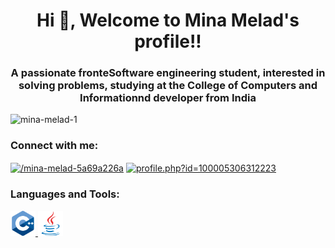 <h1 align="center">Hi 👋, Welcome to Mina Melad's profile!!</h1>
<h3 align="center">A passionate fronteSoftware engineering student, interested in solving problems, studying at the College of Computers and Informationnd developer from India</h3>

<p align="left"> <img src="https://komarev.com/ghpvc/?username=mina-melad-1&label=Profile%20views&color=0e75b6&style=flat" alt="mina-melad-1" /> </p>

<h3 align="left">Connect with me:</h3>
<p align="left">
<a href="https://linkedin.com/in//mina-melad-5a69a226a" target="blank"><img align="center" src="https://raw.githubusercontent.com/rahuldkjain/github-profile-readme-generator/master/src/images/icons/Social/linked-in-alt.svg" alt="/mina-melad-5a69a226a" height="30" width="40" /></a>
<a href="https://fb.com/profile.php?id=100005306312223" target="blank"><img align="center" src="https://raw.githubusercontent.com/rahuldkjain/github-profile-readme-generator/master/src/images/icons/Social/facebook.svg" alt="profile.php?id=100005306312223" height="30" width="40" /></a>
</p>

<h3 align="left">Languages and Tools:</h3>
<p align="left"> <a href="https://www.w3schools.com/cpp/" target="_blank" rel="noreferrer"> <img src="https://raw.githubusercontent.com/devicons/devicon/master/icons/cplusplus/cplusplus-original.svg" alt="cplusplus" width="40" height="40"/> </a> <a href="https://www.java.com" target="_blank" rel="noreferrer"> <img src="https://raw.githubusercontent.com/devicons/devicon/master/icons/java/java-original.svg" alt="java" width="40" height="40"/> </a> </p>
